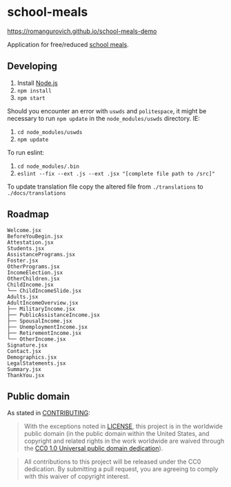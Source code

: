 # school-meals

<https://romangurovich.github.io/school-meals-demo>

Application for free/reduced [school meals](http://www.fns.usda.gov/school-meals/child-nutrition-programs).

## Developing

1. Install [Node.js](https://nodejs.org)
2. `npm install`
3. `npm start`

Should you encounter an error with `uswds` and `politespace`, it might be necessary to run `npm update` in the `node_modules/uswds` directory. IE:

1. `cd node_modules/uswds`
2. `npm update`

To run eslint:

1. `cd node_modules/.bin`
2. `eslint --fix --ext .js --ext .jsx "[complete file path to /src]"`

To update translation file copy the altered file from `./translations` to `./docs/translations`

## Roadmap
```
Welcome.jsx
BeforeYouBegin.jsx
Attestation.jsx
Students.jsx
AssistancePrograms.jsx
Foster.jsx
OtherPrograms.jsx
IncomeElection.jsx
OtherChildren.jsx
ChildIncome.jsx
└── ChildIncomeSlide.jsx
Adults.jsx
AdultIncomeOverview.jsx
├── MilitaryIncome.jsx
├── PublicAssistanceIncome.jsx
├── SpousalIncome.jsx
├── UnemploymentIncome.jsx
├── RetirementIncome.jsx
└── OtherIncome.jsx
Signature.jsx
Contact.jsx
Demographics.jsx
LegalStatements.jsx
Summary.jsx
ThankYou.jsx
```

## Public domain

As stated in [CONTRIBUTING](CONTRIBUTING.md):

> With the exceptions noted in [LICENSE](LICENSE.md), this project is in the worldwide public domain (in the public domain within the United States, and copyright and related rights in the work worldwide are waived through the [CC0 1.0 Universal public domain dedication](https://creativecommons.org/publicdomain/zero/1.0/)).

> All contributions to this project will be released under the CC0
dedication. By submitting a pull request, you are agreeing to comply
with this waiver of copyright interest.
